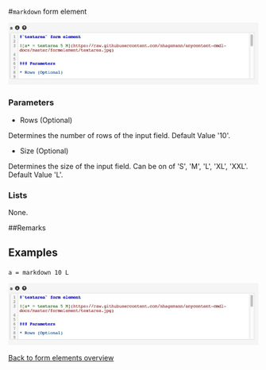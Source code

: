 #`markdown` form element

![a = markdown 10 L](https://raw.githubusercontent.com/nhagemann/anycontent-cmdl-docs/master/formelement/markdown.jpg)


### Parameters

* Rows (Optional)

Determines the number of rows of the input field. Default Value '10'.

* Size (Optional)

Determines the size of the input field. Can be on of 'S', 'M', 'L', 'XL', 'XXL'. Default Value 'L'.

### Lists

None.

##Remarks


## Examples

`a = markdown 10 L`

![a = markdown 10 L](https://raw.githubusercontent.com/nhagemann/anycontent-cmdl-docs/master/formelement/markdown.jpg)

[Back to form elements overview](../README.md#form-elements)

